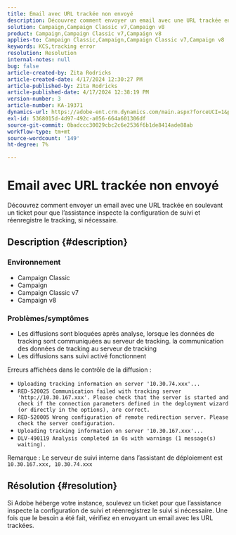 ```yaml
---
title: Email avec URL trackée non envoyé
description: Découvrez comment envoyer un email avec une URL trackée en soulevant un ticket pour que la prise en charge inspecte la configuration de suivi
solution: Campaign,Campaign Classic v7,Campaign v8
product: Campaign,Campaign Classic v7,Campaign v8
applies-to: Campaign Classic,Campaign,Campaign Classic v7,Campaign v8
keywords: KCS,tracking error
resolution: Resolution
internal-notes: null
bug: false
article-created-by: Zita Rodricks
article-created-date: 4/17/2024 12:30:27 PM
article-published-by: Zita Rodricks
article-published-date: 4/17/2024 12:38:19 PM
version-number: 3
article-number: KA-19371
dynamics-url: https://adobe-ent.crm.dynamics.com/main.aspx?forceUCI=1&pagetype=entityrecord&etn=knowledgearticle&id=13731840-b6fc-ee11-a1ff-6045bd0065b6
exl-id: 5368015d-4d97-492c-a056-664a601306df
source-git-commit: 0badccc30029cbc2c6e2536f6b1de8414ade88ab
workflow-type: tm+mt
source-wordcount: '149'
ht-degree: 7%

---
```


# Email avec URL trackée non envoyé


Découvrez comment envoyer un email avec une URL trackée en soulevant un ticket pour que l’assistance inspecte la configuration de suivi et réenregistre le tracking, si nécessaire.

## Description {#description}


### <b>Environnement</b>

- Campaign Classic
- Campaign
- Campaign Classic v7
- Campaign v8




### <b>Problèmes/symptômes</b>

- Les diffusions sont bloquées après analyse, lorsque les données de tracking sont communiquées au serveur de tracking. la communication des données de tracking au serveur de tracking
- Les diffusions sans suivi activé fonctionnent


Erreurs affichées dans le contrôle de la diffusion :

- `Uploading tracking information on server '10.30.74.xxx'...`
- `RED-520025 Communication failed with tracking server 'http://10.30.167.xxx'. Please check that the server is started and check if the connection parameters defined in the deployment wizard (or directly in the options), are correct.`
- `RED-520005 Wrong configuration of remote redirection server. Please check the server configuration.`
- `Uploading tracking information on server '10.30.167.xxx'...`
- `DLV-490119 Analysis completed in 0s with warnings (1 message(s) waiting).`




Remarque : Le serveur de suivi interne dans l’assistant de déploiement est `10.30.167.xxx, 10.30.74.xxx`


## Résolution {#resolution}


Si Adobe héberge votre instance, soulevez un ticket pour que l’assistance inspecte la configuration de suivi et réenregistrez le suivi si nécessaire. Une fois que le besoin a été fait, vérifiez en envoyant un email avec les URL trackées.
